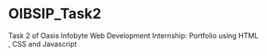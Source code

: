# OIBSIP_Task2
Task 2 of Oasis Infobyte Web Development Internship: Portfolio using HTML , CSS and Javascript
